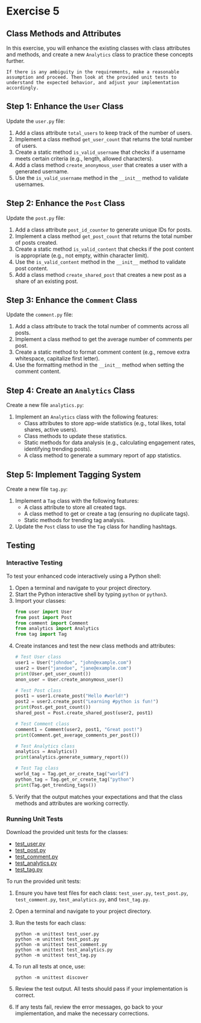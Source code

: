 # Exercise 5

## Class Methods and Attributes

In this exercise, you will enhance the existing classes with class attributes and methods, and create a new `Analytics` class to practice these concepts further.

```{warning}
If there is any ambiguity in the requirements, make a reasonable assumption and proceed. Then look at the provided unit tests to understand the expected behavior, and adjust your implementation accordingly.
```

## Step 1: Enhance the `User` Class

Update the `user.py` file:

1. Add a class attribute `total_users` to keep track of the number of users.
2. Implement a class method `get_user_count` that returns the total number of users.
3. Create a static method `is_valid_username` that checks if a username meets certain criteria (e.g., length, allowed characters).
4. Add a class method `create_anonymous_user` that creates a user with a generated username.
5. Use the `is_valid_username` method in the `__init__` method to validate usernames.

## Step 2: Enhance the `Post` Class

Update the `post.py` file:

1. Add a class attribute `post_id_counter` to generate unique IDs for posts.
2. Implement a class method `get_post_count` that returns the total number of posts created.
3. Create a static method `is_valid_content` that checks if the post content is appropriate (e.g., not empty, within character limit).
4. Use the `is_valid_content` method in the `__init__` method to validate post content.
5. Add a class method `create_shared_post` that creates a new post as a share of an existing post.

## Step 3: Enhance the `Comment` Class

Update the `comment.py` file:

1. Add a class attribute to track the total number of comments across all posts.
2. Implement a class method to get the average number of comments per post.
3. Create a static method to format comment content (e.g., remove extra whitespace, capitalize first letter).
4. Use the formatting method in the `__init__` method when setting the comment content.

## Step 4: Create an `Analytics` Class

Create a new file `analytics.py`:

1. Implement an `Analytics` class with the following features:
   - Class attributes to store app-wide statistics (e.g., total likes, total shares, active users).
   - Class methods to update these statistics.
   - Static methods for data analysis (e.g., calculating engagement rates, identifying trending posts).
   - A class method to generate a summary report of app statistics.

## Step 5: Implement Tagging System

Create a new file `tag.py`:

1. Implement a `Tag` class with the following features:
   - A class attribute to store all created tags.
   - A class method to get or create a tag (ensuring no duplicate tags).
   - Static methods for trending tag analysis.
2. Update the `Post` class to use the `Tag` class for handling hashtags.

## Testing

### Interactive Testing

To test your enhanced code interactively using a Python shell:

1. Open a terminal and navigate to your project directory.
2. Start the Python interactive shell by typing `python` or `python3`.
3. Import your classes:
   ```python
   from user import User
   from post import Post
   from comment import Comment
   from analytics import Analytics
   from tag import Tag
   ```
4. Create instances and test the new class methods and attributes:
   ```python
   # Test User class
   user1 = User("johndoe", "john@example.com")
   user2 = User("janedoe", "jane@example.com")
   print(User.get_user_count())
   anon_user = User.create_anonymous_user()
   
   # Test Post class
   post1 = user1.create_post("Hello #world!")
   post2 = user2.create_post("Learning #python is fun!")
   print(Post.get_post_count())
   shared_post = Post.create_shared_post(user2, post1)
   
   # Test Comment class
   comment1 = Comment(user2, post1, "Great post!")
   print(Comment.get_average_comments_per_post())
   
   # Test Analytics class
   analytics = Analytics()
   print(analytics.generate_summary_report())
   
   # Test Tag class
   world_tag = Tag.get_or_create_tag("world")
   python_tag = Tag.get_or_create_tag("python")
   print(Tag.get_trending_tags())
   ```
5. Verify that the output matches your expectations and that the class methods and attributes are working correctly.

### Running Unit Tests

Download the provided unit tests for the classes:

- [test_user.py](test_user.py)
- [test_post.py](test_post.py)
- [test_comment.py](test_comment.py)
- [test_analytics.py](test_analytics.py)
- [test_tag.py](test_tag.py)

To run the provided unit tests:

1. Ensure you have test files for each class: `test_user.py`, `test_post.py`, `test_comment.py`, `test_analytics.py`, and `test_tag.py`.

2. Open a terminal and navigate to your project directory.

3. Run the tests for each class:
   ```
   python -m unittest test_user.py
   python -m unittest test_post.py
   python -m unittest test_comment.py
   python -m unittest test_analytics.py
   python -m unittest test_tag.py
   ```

4. To run all tests at once, use:
   ```
   python -m unittest discover
   ```

5. Review the test output. All tests should pass if your implementation is correct.

6. If any tests fail, review the error messages, go back to your implementation, and make the necessary corrections.